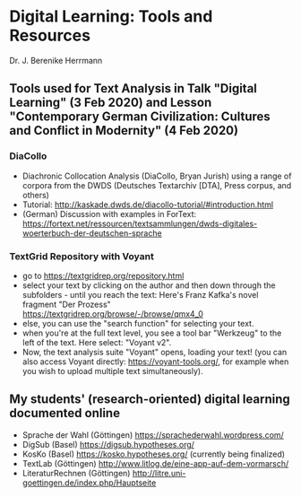 # Digital Learning: Tools and Resources
Dr. J. Berenike Herrmann

## Tools used for Text Analysis in Talk "Digital Learning" (3 Feb 2020) and Lesson "Contemporary German Civilization: Cultures and Conflict in Modernity" (4 Feb 2020)

### DiaCollo 
- Diachronic Collocation Analysis (DiaCollo, Bryan Jurish) using a range of corpora from the DWDS (Deutsches Textarchiv [DTA], Press corpus, and others)
- Tutorial: http://kaskade.dwds.de/diacollo-tutorial/#introduction.html
- (German) Discussion with examples in ForText: https://fortext.net/ressourcen/textsammlungen/dwds-digitales-woerterbuch-der-deutschen-sprache 

### TextGrid Repository with Voyant
- go to https://textgridrep.org/repository.html
- select your text by clicking on the author and then down through the subfolders - until you reach the text: Here's Franz Kafka's novel fragment "Der Prozess" https://textgridrep.org/browse/-/browse/qmx4_0
- else, you can use the "search function" for selecting your text.
- when you're at the full text level, you see a tool bar "Werkzeug" to the left of the text. Here select: "Voyant v2".
- Now, the text analysis suite "Voyant" opens, loading your text! (you can also access Voyant directly: https://voyant-tools.org/, for example when you wish to upload multiple text simultaneously).


## My students' (research-oriented) digital learning documented online
- Sprache der Wahl (Göttingen) https://sprachederwahl.wordpress.com/
- DigSub (Basel) https://digsub.hypotheses.org/
- KosKo (Basel) https://kosko.hypotheses.org/ (currently being finalized)
- TextLab (Göttingen) http://www.litlog.de/eine-app-auf-dem-vormarsch/
- LiteraturRechnen (Göttingen) http://litre.uni-goettingen.de/index.php/Hauptseite
